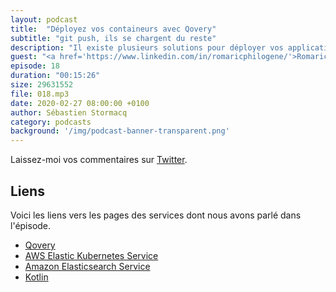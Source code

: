 ```yaml
---
layout: podcast
title:  "Déployez vos containeurs avec Qovery"
subtitle: "git push, ils se chargent du reste"
description: "Il existe plusieurs solutions pour déployer vos applications sur AWS, soit via les services AWS ou via des outils tiers.  Qovery est une startup qui joue la carte de la simplicité et facilité pour déployer vos applications sur AWS : containeurs, bases de données, pipeline d'intégration continue etc ... Découvrez les services offerts par Qovery et leur retour d'experience après avoir construit leur startup sur AWS."
guest: "<a href='https://www.linkedin.com/in/romaricphilogene/'>Romaric Philogène</a>, co-fondateur et CEO, Qovery.com"
episode: 18
duration: "00:15:26"
size: 29631552
file: 018.mp3  
date: 2020-02-27 08:00:00 +0100
author: Sébastien Stormacq
category: podcasts
background: '/img/podcast-banner-transparent.png'
---
```


Laissez-moi vos commentaires sur [Twitter](https://twitter.com/sebsto).

## Liens

Voici les liens vers les pages des services dont nous avons parlé dans l'épisode.

- [Qovery](https://www.qovery.com/)
- [AWS Elastic Kubernetes Service](https://aws.amazon.com/eks/)
- [Amazon Elasticsearch Service](https://aws.amazon.com/elasticsearch-service/)
- [Kotlin](https://kotlinlang.org/)